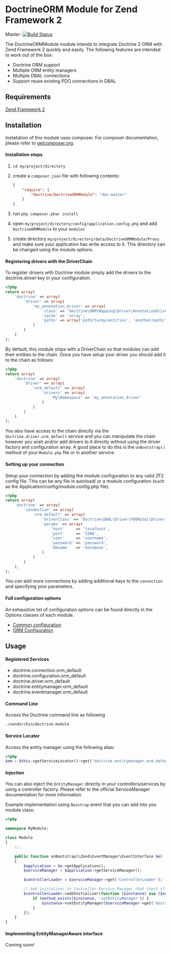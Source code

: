 # DoctrineORM Module for Zend Framework 2

Master: [![Build Status](https://secure.travis-ci.org/doctrine/DoctrineORMModule.png?branch=master)](http://travis-ci.org/doctrine/DoctrineORMModule)

The DoctrineORMModule module intends to integrate Doctrine 2 ORM with Zend Framework 2 quickly
and easily. The following features are intended to work out of the box:

  - Doctrine ORM support
  - Multiple ORM entity managers
  - Multiple DBAL connections
  - Support reuse existing PDO connections in DBAL

## Requirements
[Zend Framework 2](http://www.github.com/zendframework/zf2)

## Installation

Installation of this module uses composer. For composer documentation, please refer to
[getcomposer.org](http://getcomposer.org/).

#### Installation steps

  1. `cd my/project/directory`
  2. create a `composer.json` file with following contents:

     ```json
     {
         "require": {
             "doctrine/DoctrineORMModule": "dev-master"
         }
     }
     ```
  3. run `php composer.phar install`
  4. open `my/project/directory/config/application.config.php` and add `DoctrineORMModule` to your `modules`
  5. create directory `my/project/directory/data/DoctrineORMModule/Proxy` and make sure your application has write
     access to it. This directory can be changed using the module options.

#### Registering drivers with the DriverChain

To register drivers with Doctrine module simply add the drivers to the doctrine.driver key in your configuration.

```php
<?php
return array(
    'doctrine' => array(
        'driver' => array(
            'my_annotation_driver' => array(
                'class' => 'Doctrine\ORM\Mapping\Driver\AnnotationDriver',
                'cache' => 'array',
                'paths' => array('path/to/my/entities', 'another/path/if/i/want')
            )
        )
    )
);
```

By default, this module ships with a DriverChain so that modules can add their entities to the chain. Once you have setup
your driver you should add it to the chain as follows:

```php
<?php
return array(
    'doctrine' => array(
        'driver' => array(
            'orm_default' => array(
                'drivers' => array(
                    'My\Namespace' => 'my_annotation_driver'
                )
            )
        )
    )
);
```

You also have access to the chain directly via the `doctrine.driver.orm_default` service and you can manipulate the
chain however you wish and/or add drivers to it directly without using the driver factory and configuration array. A
good place to do this is the `onBootstrap()` method of your `Module.php` file or in another service.

#### Setting up your connection

Setup your connection by adding the module configuration to any valid ZF2 config file. This can be any file in autoload/
or a module configuration (such as the Application/config/module.config.php file).

```php
<?php
return array(
    'doctrine' => array(
        'connection' => array(
            'orm_default' => array(
                'driverClass' => 'Doctrine\DBAL\Driver\PDOMySql\Driver',
                'params' => array(
                    'host'     => 'localhost',
                    'port'     => '3306',
                    'user'     => 'username',
                    'password' => 'password',
                    'dbname'   => 'database',
                )
            )
        )
    ),
);
```

You can add more connections by adding additional keys to the `connection` and specifying your parameters.

#### Full configuration options

An exhaustive list of configuration options can be found directly in the Options classes of each module.

 * [Common configuration](https://github.com/Doctrine/DoctrineModule/tree/master/src/DoctrineModule/Options)
 * [ORM Configuration](https://github.com/Doctrine/DoctrineORMModule/tree/master/src/DoctrineORMModule/Options)

## Usage

#### Registered Services

 * doctrine.connection.orm_default
 * doctrine.configuration.orm_default
 * doctrine.driver.orm_default
 * doctrine.entitymanager.orm_default
 * doctrine.eventmanager.orm_default

#### Command Line
Access the Doctrine command line as following

```sh
./vendor/bin/doctrine-module
```

#### Service Locator
Access the entity manager using the following alias:

```php
<?php
$em = $this->getServiceLocator()->get('doctrine.entitymanager.orm_default');
```

#### Injection
You can also inject the `EntityManager` directly in your controllers/services by using a controller factory. Please
refer to the official ServiceManager documentation for more information.

Example implementation using `Boostrap` event that you can add into you module class:
```php
<?php

namespace MyModule;

class Module
{
    //..

    public function onBootstrap(\Zend\EventManager\EventInterface $e)
    {
        $application = $e->getApplication();
        $serviceManager = $application->getServiceManager();

        $controllerLoader = $serviceManager->get('ControllerLoader');

        // Add initializer to Controller Service Manager that check if controllers needs entity manager injection
        $controllerLoader->addInitializer(function ($instance) use ($serviceManager) {
            if (method_exists($instance, 'setEntityManager')) {
                $instance->setEntityManager($serviceManager->get('doctrine.entitymanager.orm_default'));
            }
        });
    }
}
```

#### Implementing EntityManagerAware interface
Coming soon!
